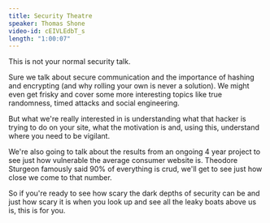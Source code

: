 ```yaml
---
title: Security Theatre
speaker: Thomas Shone
video-id: cEIVLEdbT_s
length: "1:00:07"
---
```

This is not your normal security talk.

Sure we talk about secure communication and the importance of hashing and encrypting (and why rolling your own is never a solution). We might even get frisky and cover some more interesting topics like true randomness, timed attacks and social engineering.

But what we're really interested in is understanding what that hacker is trying to do on your site, what the motivation is and, using this, understand where you need to be vigilant.

We're also going to talk about the results from an ongoing 4 year project to see just how vulnerable the average consumer website is. Theodore Sturgeon famously said 90% of everything is crud, we'll get to see just how close we come to that number.

So if you're ready to see how scary the dark depths of security can be and just how scary it is when you look up and see all the leaky boats above us is, this is for you.